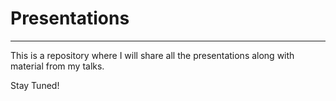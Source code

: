 # Presentations

---

This is a repository where I will share all the presentations along with material from my talks.

Stay Tuned!
